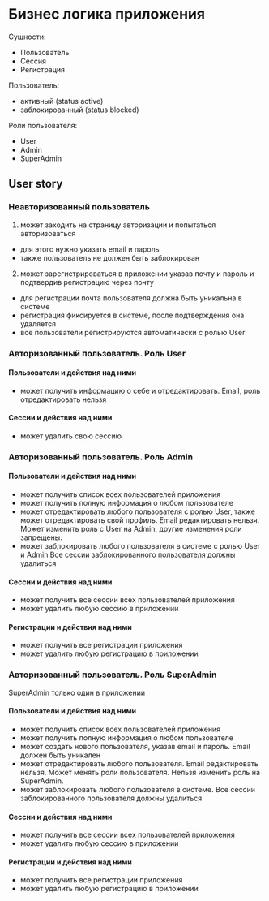 # Бизнес логика приложения

Сущности:
- Пользователь
- Сессия
- Регистрация

Пользователь:
- активный (status active)
- заблокированный (status blocked)

Роли пользователя:
- User
- Admin
- SuperAdmin

## User story

### Неавторизованный пользователь
1. может заходить на страницу авторизации и попытаться авторизоваться
- для этого нужно указать email и пароль
- также пользователь не должен быть заблокирован

2. может зарегистрироваться в приложении указав почту и пароль и подтвердив регистрацию через почту
- для регистрации почта пользователя должна быть уникальна в системе
- регистрация фиксируется в системе, после подтверждения она удаляется
- все пользователи регистрируются автоматически с ролью User

### Авторизованный пользователь. Роль User

#### Пользователи и действия над ними

- может получить информацию о себе и отредактировать. Email, роль отредактировать нельзя

#### Сессии и действия над ними

- может удалить свою сессию

### Авторизованный пользователь. Роль Admin

#### Пользователи и действия над ними

- может получить список всех пользователей приложения
- может получить полную информация о любом пользователе
- может отредактировать любого пользователя c ролью User, также может отредактировать свой профиль.
	Email редактировать нельзя.
	Может изменить роль с User на Admin, другие изменения роли запрещены.
- может заблокировать любого пользователя в системе с ролью User и Admin
  Все сессии заблокированного пользователя должны удалиться

#### Сессии и действия над ними

- может получить все сессии всех пользователей приложения
- может удалить любую сессию в приложении

#### Регистрации и действия над ними

- может получить все регистрации приложения
- может удалить любую регистрацию в приложении

### Авторизованный пользователь. Роль SuperAdmin

SuperAdmin только один в приложении

#### Пользователи и действия над ними

- может получить список всех пользователей приложения
- может получить полную информация о любом пользователе
- может создать нового пользователя, указав email и пароль. Email должен быть уникален
- может отредактировать любого пользователя. Email редактировать нельзя. Может менять роли пользователя. Нельзя изменить роль на SuperAdmin.
- может заблокировать любого пользователя в системе. Все сессии заблокированного пользователя должны удалиться

#### Сессии и действия над ними

- может получить все сессии всех пользователей приложения
- может удалить любую сессию в приложении

#### Регистрации и действия над ними

- может получить все регистрации приложения
- может удалить любую регистрацию в приложении
